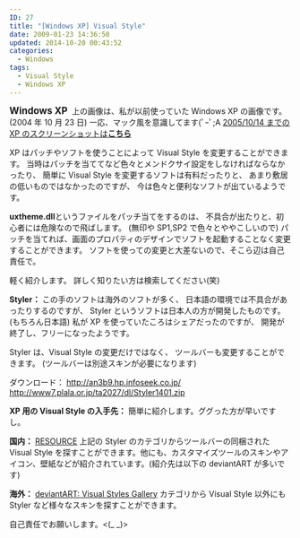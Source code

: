 ```yaml
---
ID: 27
title: "[Windows XP] Visual Style"
date: 2009-01-23 14:36:50
updated: 2014-10-20 00:43:52
categories:
  - Windows
tags:
  - Visual Style
  - Windows XP
---
```


<b><big>Windows XP</big></b>
<a href="http://hiro-style.deviantart.com/art/2004-10-23-11652949"><img src="https://images-wixmp-ed30a86b8c4ca887773594c2.wixmp.com/intermediary/f/36981e54-029e-49fa-b457-bdaa99cb263f/d6xrh1-6f2cc1a7-5c62-4c29-a703-a3e49e4672a5.jpg" alt="" /></a>
上の画像は、私が以前使っていた Windows XP の画像です。(2004 年 10 月 23 日)
一応、マック風を意識してます(ﾟｰﾟ;A
<a href="http://hiro-style.deviantart.com/gallery/">2005/10/14 までの XP のスクリーンショットは<b>こちら</b></a>

XP はパッチやソフトを使うことによって Visual Style を変更することができます。
当時はパッチを当ててなど色々とメンドクサイ設定をしなければならなかったり、
簡単に Visual Style を変更するソフトは有料だったりと、
あまり敷居の低いものではなかったのですが、
今は色々と便利なソフトが出ているようです。

<b>uxtheme.dll</b>というファイルをパッチ当てをするのは、
不具合が出たりと、初心者には危険なので飛ばします。
(無印や SP1,SP2 で色々とややこしいので)
パッチを当てれば、画面のプロパティのデザインでソフトを起動することなく変更することができます。
ソフトを使っての変更と大差ないので、そこら辺は自己責任で。

軽く紹介します。
詳しく知りたい方は検索してください(笑)

<!--more-->

<strong>Styler：</strong>
この手のソフトは海外のソフトが多く、
日本語の環境では不具合があったりするのですが、
Styler というソフトは日本人の方が開発したものです。(もちろん日本語)
私が XP を使っていたころはシェアだったのですが、
開発が終了し、フリーになったようです。

Styler は、Visual Style の変更だけではなく、
ツールバーも変更することができます。
(ツールバーは別途スキンが必要になります)

ダウンロード：
http://an3b9.hp.infoseek.co.jp/
http://www7.plala.or.jp/ta2027/dl/Styler1401.zip

<strong>XP 用の Visual Style の入手先：</strong>
簡単に紹介します。ググった方が早いですし。

<b>国内：</b>
<a href="http://aoq.blog30.fc2.com/">RESOURCE</a>
上記の Styler のカテゴリからツールバーの同梱された Visual Style を探すことができます。他にも、カスタマイズツールのスキンやアイコン、壁紙などが紹介されています。(紹介先は以下の deviantART が多いです)

<b>海外：</b>
<a href="http://browse.deviantart.com/customization/skins/windows/visualstyle/">deviantART: Visual Styles Gallery</a>
カテゴリから Visual Style 以外にも Styler など様々なスキンを探すことができます。

自己責任でお願いします。<(\_ \_)>
